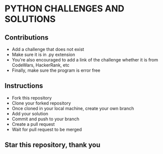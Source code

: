 # PYTHON CHALLENGES AND SOLUTIONS

## Contributions
- Add a challenge that does not exist
- Make sure it is in .py extension
- You're also encouraged to add a link of the challenge whether it is from CodeWars, HackerRank, etc
- Finally, make sure the program is error free

## Instructions
- Fork this repository
- Clone your forked repository
- Once cloned in your local machine, create your own branch
- Add your solution
- Commit and push to your branch
- Create a pull request
- Wait for pull request to be merged

## Star this repository, thank you